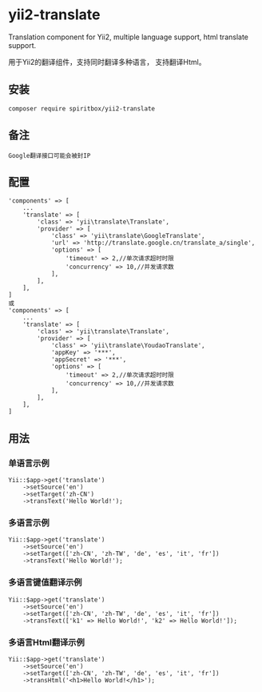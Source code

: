 # yii2-translate
Translation component for Yii2, multiple language support, html translate support.

用于Yii2的翻译组件，支持同时翻译多种语言， 支持翻译Html。

## 安装
    composer require spiritbox/yii2-translate
    
## 备注
    Google翻译接口可能会被封IP    

## 配置
    'components' => [
        ...
        'translate' => [
            'class' => 'yii\translate\Translate',
            'provider' => [
                'class' => 'yii\translate\GoogleTranslate',
                'url' => 'http://translate.google.cn/translate_a/single',
                'options' => [
                    'timeout' => 2,//单次请求超时时限
                    'concurrency' => 10,//并发请求数
                ],
            ],
        ],
    ]
    或
    'components' => [
        ...
        'translate' => [
            'class' => 'yii\translate\Translate',
            'provider' => [
                'class' => 'yii\translate\YoudaoTranslate',
                'appKey' => '***',
                'appSecret' => '***',
                'options' => [
                    'timeout' => 2,//单次请求超时时限
                    'concurrency' => 10,//并发请求数
                ],
            ],
        ],
    ]
    
## 用法
### 单语言示例
    Yii::$app->get('translate')
        ->setSource('en')
        ->setTarget('zh-CN')
        ->transText('Hello World!');

### 多语言示例
    Yii::$app->get('translate')
        ->setSource('en')
        ->setTarget(['zh-CN', 'zh-TW', 'de', 'es', 'it', 'fr'])
        ->transText('Hello World!');
        
### 多语言键值翻译示例
    Yii::$app->get('translate')
        ->setSource('en')
        ->setTarget(['zh-CN', 'zh-TW', 'de', 'es', 'it', 'fr'])
        ->transText(['k1' => Hello World!', 'k2' => Hello World!']); 
        
### 多语言Html翻译示例
    Yii::$app->get('translate')
        ->setSource('en')
        ->setTarget(['zh-CN', 'zh-TW', 'de', 'es', 'it', 'fr'])
        ->transHtml('<h1>Hello World!</h1>');                
            